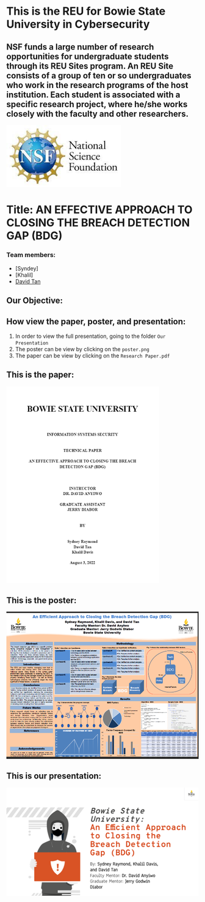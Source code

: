 # This is the REU for Bowie State University in Cybersecurity

## NSF funds a large number of research opportunities for undergraduate students through its REU Sites program. An REU Site consists of a group of ten or so undergraduates who work in the research programs of the host institution. Each student is associated with a specific research project, where he/she works closely with the faculty and other researchers. 
<img src="NSF pic.jpg" width="300">


# Title: AN EFFECTIVE APPROACH TO CLOSING THE BREACH DETECTION GAP (BDG) 

### Team members: 
- [Syndey]
- [Khalil]
- [David Tan](https://github.com/skytruong90)

## Our Objective: 

## How view the paper, poster, and presentation:
1. In order to view the full presentation, going to the folder `Our Presentation`
2. The poster can be view by clicking on the `poster.png`
3. The paper can be view by clicking on the `Research Paper.pdf`

## This is the paper:
<img src="Paper pic.png" width="400">

## This is the poster:
<img src="poster.png" width="600">

## This is our presentation:
<img src="presentation.png" width="600">

